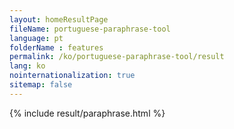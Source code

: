 ```yaml
---
layout: homeResultPage
fileName: portuguese-paraphrase-tool
language: pt
folderName : features
permalink: /ko/portuguese-paraphrase-tool/result
lang: ko
nointernationalization: true
sitemap: false
---
```

{% include result/paraphrase.html %}

<script src="/js/result/paraprashing.js" data-foldername="{{page.folderName}}" data-lang="{{page.lang}}"></script>